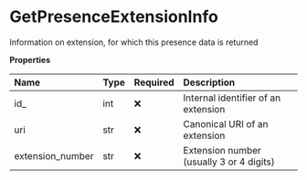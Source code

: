 # GetPresenceExtensionInfo

Information on extension, for which this presence data is returned

**Properties**

| Name             | Type | Required | Description                              |
| :--------------- | :--- | :------- | :--------------------------------------- |
| id\_             | int  | ❌       | Internal identifier of an extension      |
| uri              | str  | ❌       | Canonical URI of an extension            |
| extension_number | str  | ❌       | Extension number (usually 3 or 4 digits) |

<!-- This file was generated by liblab | https://liblab.com/ -->
